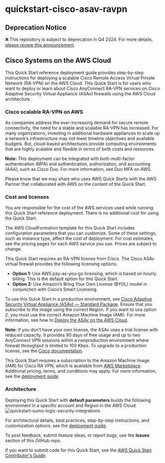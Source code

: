 # quickstart-cisco-asav-ravpn
## Deprecation Notice

:x: This repository is subject to deprecation in Q4 2024. For more details, [please review this announcement](https://github.com/aws-ia/.announcements/issues/1). 


## Cisco Systems on the AWS Cloud

This Quick Start reference deployment guide provides step-by-step instructions for deploying a scalable Cisco Remote Access Virtual Private Network (RA-VPN) on the AWS Cloud. This Quick Start is for users who want to deploy or learn about Cisco AnyConnect RA-VPN services on Cisco Adaptive Security Virtual Appliance (ASAv) firewalls using the AWS Cloud architecture.

### Cisco scalable RA-VPN on AWS
As companies address the ever-increasing demand for secure remote connectivity, the need for a stable and scalable RA-VPN has increased. For many organizations, investing in additional hardware appliances to scale up a network’s infrastructure may not meet timeline objectives and available budgets. But, cloud-based architectures provide computing environments that are highly scalable and flexible in terms of both costs and resources.

**Note:** This deployment can be integrated with both multi-factor authentication (MFA) and authentication, authorization, and accounting (AAA), such as Cisco Duo. For more information, see Duo MFA on AWS.

Please know that we may share who uses AWS Quick Starts with the AWS Partner that collaborated with AWS on the content of the Quick Start.

### Cost and licenses
You are responsible for the cost of the AWS services used while running this Quick Start reference deployment. There is no additional cost for using the Quick Start.

The AWS CloudFormation template for this Quick Start includes configuration parameters that you can customize. Some of these settings, such as instance type, affect the cost of deployment. For cost estimates, see the pricing pages for each AWS service you use. Prices are subject to change.

This Quick Start requires an RA-VPN license from Cisco. The Cisco ASAv virtual firewall provides the following licensing options:

- **Option 1:** Use AWS pay-as-you-go licensing, which is based on hourly billing. This is the default option for this Quick Start.
- **Option 2:** Use Amazon’s Bring Your Own License (BYOL) model in conjunction with Cisco’s Smart Licensing.

To use this Quick Start in a production environment, see [Cisco Adaptive Security Virtual Appliance (ASAv) — Standard Package](https://aws.amazon.com/marketplace/pp/Cisco-Systems-Inc-Cisco-Adaptive-Security-Virtual-/B00WH2LGM0). Ensure that you subscribe to the image using the correct Region. If you want to use option 2, you must use the correct Amazon Machine Image (AMI). For more information, see how to [Deploy the ASAv on the AWS Cloud](https://www.cisco.com/c/en/us/td/docs/security/asa/asa913/asav/getting-started/asav-913-gsg/asav_aws.html).

**Note:** If you don’t have your own license, the ASAv uses a trial license with reduced capacity. It provides 90 days of free usage and up to two AnyConnect VPN sessions within a nonproduction environment where firewall throughput is limited to 100 Kbps. To upgrade to a production license, see the [Cisco documentation](https://www.cisco.com/c/en/us/td/docs/security/asa/asa913/configuration/general/asa-913-general-config/intro-license-smart.html#task_03242D29B58D4DB9B95F4F844973CE2E).

This Quick Start requires a subscription to the Amazon Machine Image (AMI) for Cisco RA VPN, which is available from [AWS Marketplace](https://aws.amazon.com/marketplace/pp/Cisco-Systems-Inc-Cisco-Adaptive-Security-Virtual-/B00WH2LGM0). Additional pricing, terms, and conditions may apply. For more information, see the [deployment guide](https://fwd.aws/Ebm5R).

### Architecture
Deploying this Quick Start with **default parameters** builds the following environment in a specific account and Region in the AWS Cloud.
![quickstart-sumo-logic-security-integrations](https://d0.awsstatic.com/partner-network/QuickStart/datasheets/cisco-asav-ravpn-architecture-diagram.png)

For architectural details, best practices, step-by-step instructions, and customization options, see the [deployment guide](https://fwd.aws/Ebm5R).

To post feedback, submit feature ideas, or report bugs, use the **Issues** section of this GitHub repo.

If you want to submit code for this Quick Start, see the [AWS Quick Start Contributor's Guide](https://aws-quickstart.github.io/).
